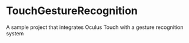 # TouchGestureRecognition
A sample project that integrates Oculus Touch with a gesture recognition system
